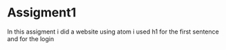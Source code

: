 # Assigment1
In this assigment i did a website using atom i used h1 for the first sentence and for the login

